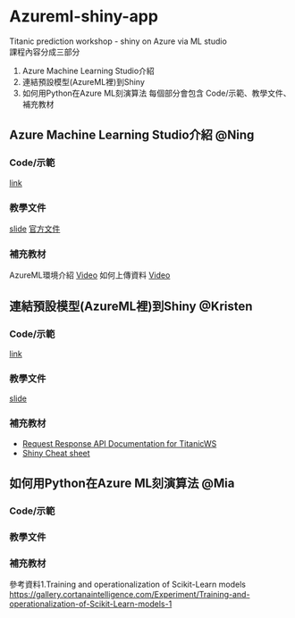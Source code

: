 # Azureml-shiny-app
Titanic prediction workshop - shiny on Azure via ML studio  
課程內容分成三部分
1. Azure Machine Learning Studio介紹
2. 連結預設模型(AzureML裡)到Shiny
3. 如何用Python在Azure ML刻演算法
每個部分會包含 Code/示範、教學文件、補充教材

## Azure Machine Learning Studio介紹 @Ning  
### Code/示範
[link](https://gallery.cortanaintelligence.com/Experiment/AzureMLPredictModelforteaching)

### 教學文件 
[slide](https://www.slideshare.net/secret/zUakvy1Om1mfLW)
[官方文件](https://docs.microsoft.com/en-us/azure/machine-learning/studio/what-is-ml-studio)

### 補充教材
AzureML環境介紹 [Video](https://www.facebook.com/chiehningchen/videos/10154231877932471/)
如何上傳資料 [Video](https://www.facebook.com/chiehningchen/videos/10154322903962471/)



## 連結預設模型(AzureML裡)到Shiny @Kristen
### Code/示範
[link](https://github.com/rladiestaipei/Azureml-shiny-app/)

### 教學文件 
[slide](https://www.slideshare.net/HsinYuChan1/shiny-on-azure)

### 補充教材
+ [Request Response API Documentation for TitanicWS](https://studio.azureml.net/apihelp/workspaces/852a506a05ab41868939caa8f97d3a57/webservices/cc53c7743e5b4abbbeb417fa807c4fbc/endpoints/c052c781636540b4a2530c5b753cb947/score#sampleCode)
+ [Shiny Cheat sheet](https://shiny.rstudio.com/articles/cheatsheet.html)

## 如何用Python在Azure ML刻演算法 @Mia

### Code/示範

### 教學文件 

### 補充教材
參考資料1.Training and operationalization of Scikit-Learn models
https://gallery.cortanaintelligence.com/Experiment/Training-and-operationalization-of-Scikit-Learn-models-1

